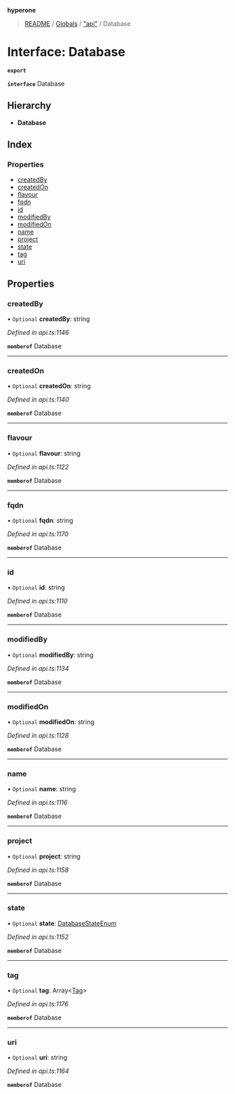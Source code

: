 **hyperone**

> [README](../README.md) / [Globals](../globals.md) / ["api"](../modules/_api_.md) / Database

# Interface: Database

**`export`** 

**`interface`** Database

## Hierarchy

* **Database**

## Index

### Properties

* [createdBy](_api_.database.md#createdby)
* [createdOn](_api_.database.md#createdon)
* [flavour](_api_.database.md#flavour)
* [fqdn](_api_.database.md#fqdn)
* [id](_api_.database.md#id)
* [modifiedBy](_api_.database.md#modifiedby)
* [modifiedOn](_api_.database.md#modifiedon)
* [name](_api_.database.md#name)
* [project](_api_.database.md#project)
* [state](_api_.database.md#state)
* [tag](_api_.database.md#tag)
* [uri](_api_.database.md#uri)

## Properties

### createdBy

• `Optional` **createdBy**: string

*Defined in api.ts:1146*

**`memberof`** Database

___

### createdOn

• `Optional` **createdOn**: string

*Defined in api.ts:1140*

**`memberof`** Database

___

### flavour

• `Optional` **flavour**: string

*Defined in api.ts:1122*

**`memberof`** Database

___

### fqdn

• `Optional` **fqdn**: string

*Defined in api.ts:1170*

**`memberof`** Database

___

### id

• `Optional` **id**: string

*Defined in api.ts:1110*

**`memberof`** Database

___

### modifiedBy

• `Optional` **modifiedBy**: string

*Defined in api.ts:1134*

**`memberof`** Database

___

### modifiedOn

• `Optional` **modifiedOn**: string

*Defined in api.ts:1128*

**`memberof`** Database

___

### name

• `Optional` **name**: string

*Defined in api.ts:1116*

**`memberof`** Database

___

### project

• `Optional` **project**: string

*Defined in api.ts:1158*

**`memberof`** Database

___

### state

• `Optional` **state**: [DatabaseStateEnum](../enums/_api_.databasestateenum.md)

*Defined in api.ts:1152*

**`memberof`** Database

___

### tag

• `Optional` **tag**: Array\<[Tag](_api_.tag.md)>

*Defined in api.ts:1176*

**`memberof`** Database

___

### uri

• `Optional` **uri**: string

*Defined in api.ts:1164*

**`memberof`** Database
